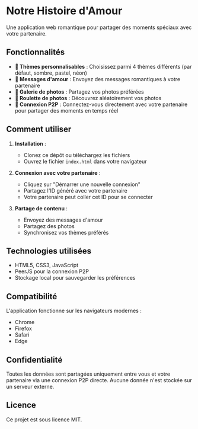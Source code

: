 # Notre Histoire d'Amour

Une application web romantique pour partager des moments spéciaux avec votre partenaire.

## Fonctionnalités

- **🎨 Thèmes personnalisables** : Choisissez parmi 4 thèmes différents (par défaut, sombre, pastel, néon)
- **💌 Messages d'amour** : Envoyez des messages romantiques à votre partenaire
- **📸 Galerie de photos** : Partagez vos photos préférées
- **🎲 Roulette de photos** : Découvrez aléatoirement vos photos
- **🤝 Connexion P2P** : Connectez-vous directement avec votre partenaire pour partager des moments en temps réel

## Comment utiliser

1. **Installation** :
   - Clonez ce dépôt ou téléchargez les fichiers
   - Ouvrez le fichier `index.html` dans votre navigateur

2. **Connexion avec votre partenaire** :
   - Cliquez sur "Démarrer une nouvelle connexion"
   - Partagez l'ID généré avec votre partenaire
   - Votre partenaire peut coller cet ID pour se connecter

3. **Partage de contenu** :
   - Envoyez des messages d'amour
   - Partagez des photos
   - Synchronisez vos thèmes préférés

## Technologies utilisées

- HTML5, CSS3, JavaScript
- PeerJS pour la connexion P2P
- Stockage local pour sauvegarder les préférences

## Compatibilité

L'application fonctionne sur les navigateurs modernes :
- Chrome
- Firefox
- Safari
- Edge

## Confidentialité

Toutes les données sont partagées uniquement entre vous et votre partenaire via une connexion P2P directe. Aucune donnée n'est stockée sur un serveur externe.

## Licence

Ce projet est sous licence MIT. 